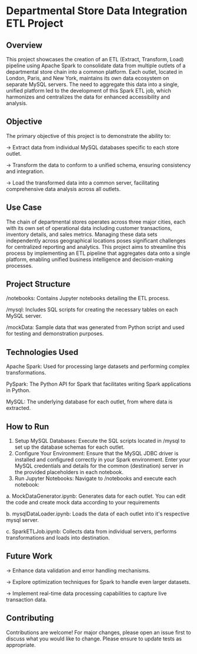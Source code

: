 # Departmental Store Data Integration ETL Project
## Overview
This project showcases the creation of an ETL (Extract, Transform, Load) pipeline using Apache Spark to consolidate data from multiple outlets of a departmental store chain into a common platform. Each outlet, located in London, Paris, and New York, maintains its own data ecosystem on separate MySQL servers. The need to aggregate this data into a single, unified platform led to the development of this Spark ETL job, which harmonizes and centralizes the data for enhanced accessibility and analysis.


## Objective
The primary objective of this project is to demonstrate the ability to:

-> Extract data from individual MySQL databases specific to each store outlet.

-> Transform the data to conform to a unified schema, ensuring consistency and integration.

-> Load the transformed data into a common server, facilitating comprehensive data analysis across all outlets.


## Use Case
The chain of departmental stores operates across three major cities, each with its own set of operational data including customer transactions, inventory details, and sales metrics. Managing these data sets independently across geographical locations poses significant challenges for centralized reporting and analytics. This project aims to streamline this process by implementing an ETL pipeline that aggregates data onto a single platform, enabling unified business intelligence and decision-making processes.


## Project Structure
/notebooks: Contains Jupyter notebooks detailing the ETL process.

/mysql: Includes SQL scripts for creating the necessary tables on each MySQL server.

/mockData: Sample data that was generated from Python script and used for testing and demonstration purposes.


## Technologies Used
Apache Spark: Used for processing large datasets and performing complex transformations.

PySpark: The Python API for Spark that facilitates writing Spark applications in Python.

MySQL: The underlying database for each outlet, from where data is extracted.


## How to Run
1. Setup MySQL Databases: Execute the SQL scripts located in /mysql to set up the database schemas for each outlet.
2. Configure Your Environment:
Ensure that the MySQL JDBC driver is installed and configured correctly in your Spark environment.
Enter your MySQL credentials and details for the common (destination) server in the provided placeholders in each notebook.
3. Run Jupyter Notebooks:
Navigate to /notebooks and execute each notebook:

  a. MockDataGenerator.ipynb: Generates data for each outlet. You can edit the code and create mock data according to your requirements
  
  b. mysqlDataLoader.ipynb: Loads the data of each outlet into it's respective mysql server.
  
  c. SparkETLJob.ipynb: Collects data from individual servers, performs transformations and loads into destination.


## Future Work

-> Enhance data validation and error handling mechanisms.

-> Explore optimization techniques for Spark to handle even larger datasets.

-> Implement real-time data processing capabilities to capture live transaction data.


## Contributing
Contributions are welcome! For major changes, please open an issue first to discuss what you would like to change. Please ensure to update tests as appropriate.
